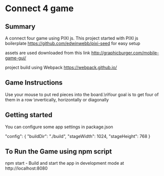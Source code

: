 # Connect 4 game

## Summary

A connect four game using PIXI js. This project started with PIXI js boilerplate https://github.com/edwinwebb/pixi-seed for easy setup

assets are used downloaded from this link http://graphicburger.com/mobile-game-gui/ 

project build using Webpack https://webpack.github.io/

## Game Instructions

Use your mouse to put red pieces into the board.\nYour goal is to get four of them in a row \nvertically, horizontally or diagonally

## Getting started

You can configure some app settings in package.json

"config": {
  "buildDir": "./build",
  "stageWidth": 1024,
  "stageHeight": 768
}
## To Run the Game using npm script

npm start - Build and start the app in development mode at http://localhost:8080
